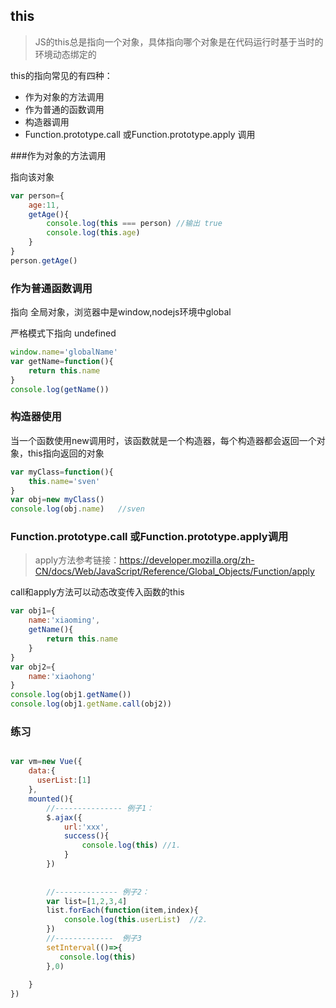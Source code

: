 ## this

> JS的this总是指向一个对象，具体指向哪个对象是在代码运行时基于当时的环境动态绑定的

this的指向常见的有四种：

* 作为对象的方法调用
* 作为普通的函数调用
* 构造器调用
* Function.prototype.call 或Function.prototype.apply 调用

###作为对象的方法调用

指向该对象

```js
var person={
    age:11,
    getAge(){
        console.log(this === person) //输出 true
        console.log(this.age)
    }
}
person.getAge()
```

### 作为普通函数调用

指向 全局对象，浏览器中是window,nodejs环境中global

严格模式下指向 undefined

```js
window.name='globalName'
var getName=function(){
    return this.name
}
console.log(getName())   
```

### 构造器使用

当一个函数使用new调用时，该函数就是一个构造器，每个构造器都会返回一个对象，this指向返回的对象

```js
var myClass=function(){
    this.name='sven'
}
var obj=new myClass()
console.log(obj.name)   //sven
```

### Function.prototype.call 或Function.prototype.apply调用

>  apply方法参考链接：https://developer.mozilla.org/zh-CN/docs/Web/JavaScript/Reference/Global_Objects/Function/apply

call和apply方法可以动态改变传入函数的this

```js
var obj1={
    name:'xiaoming',
    getName(){
        return this.name
    }
}
var obj2={
    name:'xiaohong'
}
console.log(obj1.getName())
console.log(obj1.getName.call(obj2))
```



### 练习

```js

var vm=new Vue({
    data:{
      userList:[1]  
    },
    mounted(){
        //--------------- 例子1：
        $.ajax({
            url:'xxx',
            success(){
                console.log(this) //1. 
            }
        })
        
        
        //-------------- 例子2：
        var list=[1,2,3,4]
        list.forEach(function(item,index){
			console.log(this.userList)  //2.            
        })
        //-------------  例子3
        setInterval(()=>{
           console.log(this) 
        },0)
       
    }
})
```

